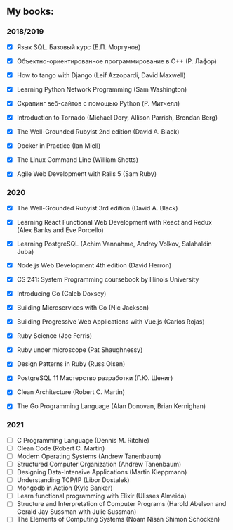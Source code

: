 ## My books:

### 2018/2019
- [x] Язык SQL. Базовый курс (Е.П. Моргунов)
- [x] Объектно-ориентированное программирование в С++ (Р. Лафор)
- [x] How to tango with Django (Leif Azzopardi, David Maxwell)
- [x] Learning Python Network Programming (Sam Washington)
- [x] Скрапинг веб-сайтов с помощью Python (Р. Митчелл)
- [x] Introduction to Tornado (Michael Dory, Allison Parrish, Brendan Berg)
- [x] The Well-Grounded Rubyist 2nd edition (David A. Black)
- [x] Docker in Practice (Ian Miell)
- [x] The Linux Command Line (William Shotts)
- [x] Agile Web Development with Rails 5 (Sam Ruby)


### 2020
- [x] The Well-Grounded Rubyist 3rd edition (David A. Black)
- [x] Learning React Functional Web Development with React and Redux (Alex Banks and Eve Porcello)
- [x] Learning PostgreSQL (Achim Vannahme, Andrey Volkov, Salahaldin Juba)
- [x] Node.js Web Development 4th edition (David Herron)
- [x] CS 241: System Programming coursebook by Illinois University 
- [x] Introducing Go (Caleb Doxsey)
- [x] Building Microservices with Go (Nic Jackson)
- [x] Building Progressive Web Applications with Vue.js (Carlos Rojas)
- [x] Ruby Science (Joe Ferris)
- [x] Ruby under microscope (Pat Shaughnessy)
- [x] Design Patterns in Ruby (Russ Olsen)
- [x] PostgreSQL 11 Мастерство разработки (Г.Ю. Шениг)
- [x] Clean Architecture (Robert C. Martin)
- [x] The Go Programming Language (Alan Donovan, Brian Kernighan)


### 2021
- [ ] C Programming Language (Dennis M. Ritchie)
- [ ] Clean Code (Robert C. Martin)
- [ ] Modern Operating Systems (Andrew Tanenbaum)
- [ ] Structured Computer Organization (Andrew Tanenbaum)
- [ ] Designing Data-Intensive Applications (Martin Kleppmann)
- [ ] Understanding TCP/IP (Libor Dostalek)
- [ ] Mongodb in Action (Kyle Banker) 
- [ ] Learn functional programming with Elixir (Ulisses Almeida) 
- [ ] Structure and Interpretation of Computer Programs (Harold Abelson and Gerald Jay Sussman with Julie Sussman)
- [ ] The Elements of Computing Systems (Noam Nisan Shimon Schocken)
